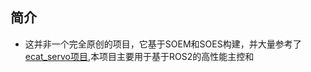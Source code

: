 ## 简介
* 这并非一个完全原创的项目，它基于SOEM和SOES构建，并大量参考了[ecat_servo项目](https://github.com/kubabuda/ecat_servo.git),本项目主要用于基于ROS2的高性能主控和